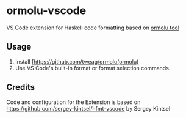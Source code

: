 # ormolu-vscode
VS Code extension for Haskell code formatting based on [ormolu tool](https://github.com/tweag/ormolu)

## Usage

1. Install [https://github.com/tweag/ormolu(ormolu)
2. Use VS Code's built-in format or format selection commands.

## Credits

Code and configuration for the Extension is based on https://github.com/sergey-kintsel/hfmt-vscode by Sergey Kintsel
